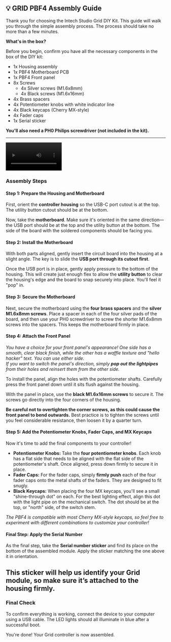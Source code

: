 ## **💡 GRID PBF4 Assembly Guide**

Thank you for choosing the Intech Studio Grid DIY Kit. This guide will walk you through the simple assembly process. The process should take no more than a few minutes.

**What's in the box?**

Before you begin, confirm you have all the necessary components in the box of the DIY kit:

* 1x Housing assembly  
* 1x PBF4 Motherboard PCB  
* 1x PBF4 Front panel  
* 8x Screws  
  * 4x Silver screws (M1.6x8mm)  
  * 4x Black screws (M1.6x16mm)  
* 4x Brass spacers  
* 4x Potentiometer knobs with white indicator line  
* 4x Black keycaps (Cherry MX-style)  
* 4x Fader caps  
* 1x Serial sticker

**You'll also need a PH0 Philips screwdriver (not included in the kit).**

---
<video controls width="35%">
  <source src="" type="video/mp4" />
</video>

### **Assembly Steps**

#### **Step 1: Prepare the Housing and Motherboard**

First, orient the **controller housing** so the USB-C port cutout is at the top. The utility button cutout should be at the bottom.

Now, take the **motherboard**. Make sure it's oriented in the same direction—the USB port should be at the top and the utility button at the bottom. The side of the board with the soldered components should be facing you.

#### **Step 2: Install the Motherboard**

With both parts aligned, gently insert the circuit board into the housing at a slight angle. The key is to slide the **USB port through its cutout first**.

Once the USB port is in place, gently apply pressure to the bottom of the housing. This will create just enough flex to allow the **utility button** to clear the housing's edge and the board to snap securely into place. You'll feel it "pop" in.

#### **Step 3: Secure the Motherboard**

Next, secure the motherboard using the **four brass spacers** and the **silver** **M1.6x8mm screws**. Place a spacer in each of the four silver pads of the board, and then use your PH0 screwdriver to screw the shorter M1.6x8mm screws into the spacers. This keeps the motherboard firmly in place.

#### **Step 4: Attach the Front Panel**

*You have a choice for your front panel's appearance\! One side has a smooth, clear black finish, while the other has a waffle texture and "hello hacker" text. You can use either side.*  
*If you want to switch the panel's direction, simply **pop out the lightpipes** from their holes and reinsert them from the other side.*

To install the panel, align the holes with the potentiometer shafts. Carefully press the front panel down until it sits flush against the housing.

With the panel in place, use the **black M1.6x16mm screws** to secure it. The screws go directly into the four corners of the housing.

**Be careful not to overtighten the corner screws, as this could cause the front panel to bend outwards.** Best practice is to tighten the screws until you feel considerable resistance, then loosen it by a quarter turn.

#### **Step 5: Add the Potentiometer Knobs, Fader Caps, and MX Keycaps**

Now it's time to add the final components to your controller\!

* **Potentiometer Knobs:** Take the **four potentiometer knobs**. Each knob has a flat side that needs to be aligned with the flat side of the potentiometer's shaft. Once aligned, press down firmly to secure it in place.  
* **Fader Caps:** For the fader caps, simply **firmly push** each of the four fader caps onto the metal shafts of the faders. They are designed to fit snugly.  
* **Black Keycaps:** When placing the four MX keycaps, you'll see a small "shine-through dot" on each. For the best lighting effect, align this dot with the light pipe on the mechanical switch. The dot should be at the top, or "north" side, of the switch stem.

*The PBF4 is compatible with most Cherry MX-style keycaps, so feel free to experiment with different combinations to customize your controller\!*

#### **Final Step: Apply the Serial Number**

As the final step, take the **Serial number sticker** and find its place on the bottom of the assembled module. Apply the sticker matching the one above it in orientation.

This sticker will help us identify your Grid module, so make sure it’s attached to the housing firmly.  
---

### **Final Check**

To confirm everything is working, connect the device to your computer using a USB cable. The LED lights should all illuminate in blue after a successful boot.

You're done\! Your Grid controller is now assembled.

